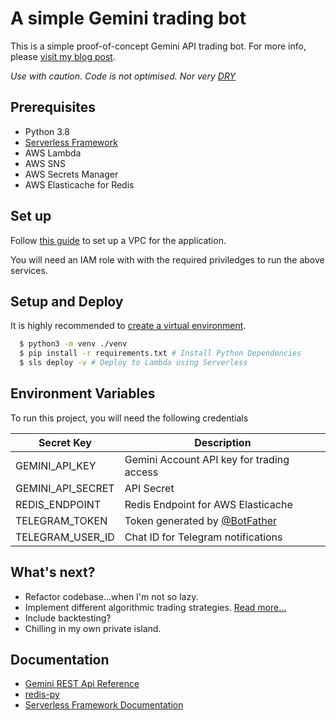 
# A simple Gemini trading bot

This is a simple proof-of-concept Gemini API trading bot. For more info, please [visit my blog post](https://terencelucasyap.com/what-i-learned-from-building-crypto-trading-bot/).

*Use with caution. Code is not optimised. Nor very [DRY](https://en.wikipedia.org/wiki/Don%27t_repeat_yourself)*
## Prerequisites

* Python 3.8
* [Serverless Framework](https://www.serverless.com/)
* AWS Lambda
* AWS SNS
* AWS Secrets Manager
* AWS Elasticache for Redis

## Set up
Follow [this guide](https://terencelucasyap.com/how-to-set-up-vpc/) to set up a VPC for the application.

You will need an IAM role with with the required priviledges to run the above services.

## Setup and Deploy
It is highly recommended to [create a virtual environment](https://docs.python.org/3/library/venv.html).
```bash
  $ python3 -m venv ./venv
  $ pip install -r requirements.txt # Install Python Dependencies
  $ sls deploy -v # Deploy to Lambda using Serverless
```
  
## Environment Variables

To run this project, you will need the following credentials

| Secret Key  | Description |
|---|---|
| GEMINI_API_KEY | Gemini Account API key for trading access|
| GEMINI_API_SECRET |API Secret |
| REDIS_ENDPOINT | Redis Endpoint for AWS Elasticache |
| TELEGRAM_TOKEN | Token generated by [@BotFather](https://t.me/botfather) |
| TELEGRAM_USER_ID | Chat ID for Telegram notifications |

## What's next?

- Refactor codebase...when I'm not so lazy.
- Implement different algorithmic trading strategies. [Read more...](https://www.investopedia.com/articles/active-trading/101014/basics-algorithmic-trading-concepts-and-examples.asp)
- Include backtesting?
- Chilling in my own private island.
## Documentation

* [Gemini REST Api Reference](https://docs.gemini.com/rest-api/)
* [redis-py](https://redis-py.readthedocs.io/en/stable/)
* [Serverless Framework Documentation](https://www.serverless.com/framework/docs/)
  
